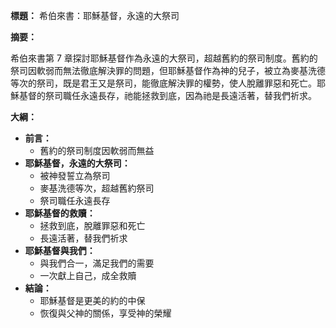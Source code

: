 **標題：** 希伯來書：耶穌基督，永遠的大祭司

**摘要：**

希伯來書第 7 章探討耶穌基督作為永遠的大祭司，超越舊約的祭司制度。舊約的祭司因軟弱而無法徹底解決罪的問題，但耶穌基督作為神的兒子，被立為麥基洗德等次的祭司，既是君王又是祭司，能徹底解決罪的權勢，使人脫離罪惡和死亡。耶穌基督的祭司職任永遠長存，祂能拯救到底，因為祂是長遠活著，替我們祈求。

**大綱：**

* **前言：**
    * 舊約的祭司制度因軟弱而無益
* **耶穌基督，永遠的大祭司：**
    * 被神發誓立為祭司
    * 麥基洗德等次，超越舊約祭司
    * 祭司職任永遠長存
* **耶穌基督的救贖：**
    * 拯救到底，脫離罪惡和死亡
    * 長遠活著，替我們祈求
* **耶穌基督與我們：**
    * 與我們合一，滿足我們的需要
    * 一次獻上自己，成全救贖
* **結論：**
    * 耶穌基督是更美的約的中保
    * 恢復與父神的關係，享受神的榮耀